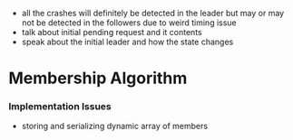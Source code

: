 - all the crashes will definitely be detected in the leader but may or may not be detected in the followers 
due to weird timing issue
- talk about initial pending request and it contents
- speak about the initial leader and how the state changes 


# Membership Algorithm


### Implementation Issues
- storing and serializing dynamic array of members 